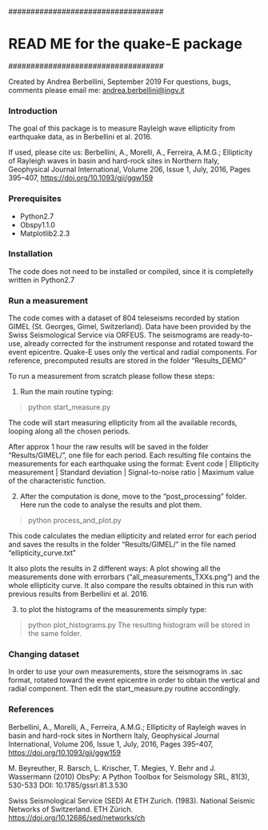 ###################################
# READ ME for the quake-E package #
###################################

Created by Andrea Berbellini, September 2019
For questions, bugs, comments please email me: andrea.berbellini@ingv.it 

###  Introduction
The goal of this package is to measure Rayleigh wave ellipticity from earthquake data,
as in Berbellini et al. 2016.

If used, please cite us:
Berbellini, A., Morelli, A., Ferreira, A.M.G.; Ellipticity of Rayleigh waves in basin and hard-rock sites in Northern Italy, Geophysical Journal International, Volume 206, Issue 1, July, 2016, Pages 395–407, https://doi.org/10.1093/gji/ggw159


###  Prerequisites
- Python2.7
- Obspy1.1.0
- Matplotlib2.2.3

###  Installation
The code does not need to be installed or compiled, since it is completelly written in Python2.7

###  Run a measurement
The code comes with a dataset of 804 teleseisms recorded by station GIMEL (St. Georges, Gimel, Switzerland). 
Data have been provided by the Swiss Seismological Service via ORFEUS. 
The seismograms are ready-to-use, already corrected for the instrument response and rotated toward the event 
epicentre. Quake-E uses only the vertical and radial components.
For reference, precomputed results are stored in the folder “Results_DEMO”

To run a measurement from scratch please follow these steps:
1. Run the main routine typing:
> python start_measure.py

The code will start measuring ellipticity from all the available records, looping along all the chosen periods.

After approx 1 hour the raw results will be saved in the folder “Results/GIMEL/”, one file for each period.
Each resulting file contains the measurements for each earthquake using the format:
Event code | Ellipticity measurement | Standard deviation | Signal-to-noise ratio | Maximum value of the characteristic function.

2. After the computation is done, move to the “post_processing” folder. Here run the code to analyse the results and plot them.
> python process_and_plot.py

This code calculates the median ellipticity and related error for each period and saves the results 
in the folder “Results/GIMEL/” in the file named “ellipticity_curve.txt”

It also plots the results in 2 different ways:
A plot showing all the measurements done with errorbars (“all_measurements_TXXs.png”) and the whole 
ellipticity curve. It also compare the results obtained in this run with previous results from Berbellini et al. 2016. 

3. to plot the histograms of the measurements simply type:
> python plot_histograms.py
The resulting histogram will be stored in the same folder.

###  Changing dataset
In order to use your own measurements, store the seismograms in .sac format, rotated toward the event epicentre in order 
to obtain the vertical and radial component. Then edit the start_measure.py routine accordingly.



###  References
Berbellini, A., Morelli, A., Ferreira, A.M.G.; Ellipticity of Rayleigh waves in basin and hard-rock sites in Northern Italy, Geophysical Journal International, Volume 206, Issue 1, July, 2016, Pages 395–407, https://doi.org/10.1093/gji/ggw159

M. Beyreuther, R. Barsch, L. Krischer, T. Megies, Y. Behr and J. Wassermann (2010)
ObsPy: A Python Toolbox for Seismology SRL, 81(3), 530-533 DOI: 10.1785/gssrl.81.3.530

Swiss Seismological Service (SED) At ETH Zurich. (1983). National Seismic Networks of Switzerland. ETH Zürich. https://doi.org/10.12686/sed/networks/ch 
